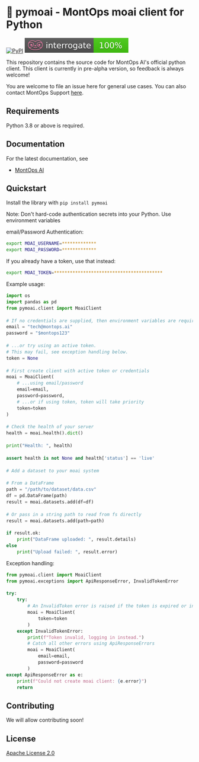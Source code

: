 # 🧰  pymoai - MontOps moai client for Python

[![PyPI](https://img.shields.io/pypi/v/pymoai?style=flat-square)](https://pypi.org/project/pymoai/)
[![Interrogate](https://raw.githubusercontent.com/MontOpsInc/pymoai/main/assets/interrogate_badge.svg)](https://github.com/MontOpsInc/pymoai)

This repository contains the source code for MontOps AI's official python client. This client is currently in pre-alpha version, so feedback is always welcome!

You are welcome to file an issue here for general use cases. You can also contact MontOps Support [here](help.montops.ai).

## Requirements

Python 3.8 or above is required.

## Documentation

For the latest documentation, see

- [MontOps AI](https://www.montops.ai)

## Quickstart

Install the library with `pip install pymoai`

Note: Don't hard-code authentication secrets into your Python. Use environment variables

email/Password Authentication:

```bash
export MOAI_USERNAME=*************
export MOAI_PASSWORD=*************
```

If you already have a token, use that instead:

```bash
export MOAI_TOKEN=*****************************************
```

Example usage:
```python
import os
import pandas as pd
from pymoai.client import MoaiClient

# If no credentials are supplied, then environment variables are required.
email = "tech@montops.ai"
password = "$montops123"

# ...or try using an active token.
# This may fail, see exception handling below.
token = None

# First create client with active token or credentials
moai = MoaiClient(
    # ...using email/password
    email=email,
    password=password,
    # ...or if using token, token will take priority
    token=token
)

# Check the health of your server
health = moai.health().dict()

print("Health: ", health)

assert health is not None and health['status'] == 'live'

# Add a dataset to your moai system

# From a DataFrame
path = "/path/to/dataset/data.csv"
df = pd.DataFrame(path)
result = moai.datasets.add(df=df)

# Or pass in a string path to read from fs directly
result = moai.datasets.add(path=path)

if result.ok:
    print("DataFrame uploaded: ", result.details)
else
    print("Upload failed: ", result.error)
```

Exception handling:
```python
from pymoai.client import MoaiClient
from pymoai.exceptions import ApiResponseError, InvalidTokenError

try:
    try:
        # An InvalidToken error is raised if the token is expired or incorrect
        moai = MoaiClient(
            token=token
        )
    except InvalidTokenError:
        print(f"Token invalid, logging in instead.")
        # Catch all other errors using ApiResponseErrors
        moai = MoaiClient(
            email=email,
            password=password
        )
except ApiResponseError as e:
    print(f"Could not create moai client: {e.error}")
    return
```

## Contributing

We will allow contributing soon!

## License

[Apache License 2.0](LICENSE)
